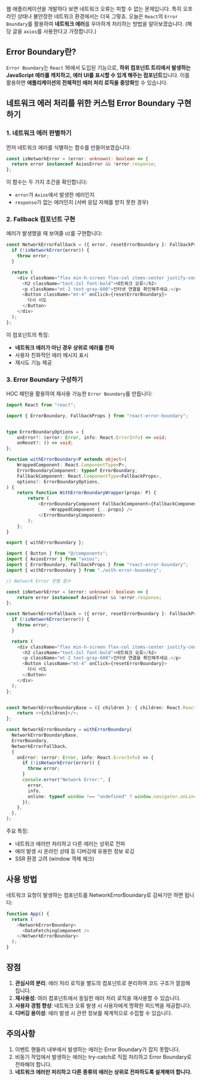 
웹 애플리케이션을 개발하다 보면 네트워크 오류는 피할 수 없는 문제입니다. 특히 오프라인 상태나 불안정한 네트워크 환경에서는 더욱 그렇죠. 오늘은 `React`의 `Error Boundary`를 활용하여 **네트워크 에러**를 우아하게 처리하는 방법을 알아보겠습니다. (해당 글을 `axios`를 사용한다고 가정합니다.)

## Error Boundary란?

`Error Boundary`는 `React` 16에서 도입된 기능으로, **하위 컴포넌트 트리에서 발생하는 JavaScript 에러를 캐치하고, 에러 UI를 표시할 수 있게 해주는 컴포넌트**입니다. 이를 활용하면 **애플리케이션의 전체적인 에러 처리 로직을 중앙화**할 수 있습니다.

## 네트워크 에러 처리를 위한 커스텀 Error Boundary 구현하기

### 1. 네트워크 에러 판별하기

먼저 네트워크 에러를 식별하는 함수를 만들어보겠습니다:

```typescript
const isNetworkError = (error: unknown): boolean => {
  return error instanceof AxiosError && !error.response;
};
```

이 함수는 두 가지 조건을 확인합니다:
- `error`가 `Axios`에서 발생한 에러인지
- `response`가 없는 에러인지 (서버 응답 자체를 받지 못한 경우)

### 2. Fallback 컴포넌트 구현

에러가 발생했을 때 보여줄 `UI`를 구현합니다:

```typescript
const NetworkErrorFallback = ({ error, resetErrorBoundary }: FallbackProps) => {
  if (!isNetworkError(error)) {
    throw error;
  }

  return (
    <div className="flex min-h-screen flex-col items-center justify-center p-4">
      <h2 className="text-2xl font-bold">네트워크 오류</h2>
      <p className="mt-2 text-gray-600">인터넷 연결을 확인해주세요.</p>
      <Button className="mt-4" onClick={resetErrorBoundary}>
        다시 시도
      </Button>
    </div>
  );
};
```

이 컴포넌트의 특징:
- **네트워크 에러가 아닌 경우 상위로 에러를 전파**
- 사용자 친화적인 에러 메시지 표시
- 재시도 기능 제공

### 3. Error Boundary 구성하기

HOC 패턴을 활용하여 재사용 가능한 `Error Boundary`를 만듭니다:

```typescript
import React from "react";

import { ErrorBoundary, FallbackProps } from "react-error-boundary";


type ErrorBoundaryOptions = {
	onError?: (error: Error, info: React.ErrorInfo) => void;
	onReset?: () => void;
};

function withErrorBoundary<P extends object>(
	WrappedComponent: React.ComponentType<P>,
	ErrorBoundaryComponent: typeof ErrorBoundary,
	FallbackComponent: React.ComponentType<FallbackProps>,
	options?: ErrorBoundaryOptions,
) {
	return function WithErrorBoundaryWrapper(props: P) {
		return (
			<ErrorBoundaryComponent FallbackComponent={FallbackComponent} {...options}>
				<WrappedComponent {...props} />
			</ErrorBoundaryComponent>
		);
	};
}

export { withErrorBoundary };

```


```typescript
import { Button } from "@/components";
import { AxiosError } from "axios";
import { ErrorBoundary, FallbackProps } from "react-error-boundary";
import { withErrorBoundary } from "./with-error-boundary";

// Network Error 판별 함수

const isNetworkError = (error: unknown): boolean => {
	return error instanceof AxiosError && !error.response;
};

const NetworkErrorFallback = ({ error, resetErrorBoundary }: FallbackProps) => {
  if (!isNetworkError(error)) {
    throw error;
  }

  return (
    <div className="flex min-h-screen flex-col items-center justify-center p-4">
      <h2 className="text-2xl font-bold">네트워크 오류</h2>
      <p className="mt-2 text-gray-600">인터넷 연결을 확인해주세요.</p>
      <Button className="mt-4" onClick={resetErrorBoundary}>
        다시 시도
      </Button>
    </div>
  );
};


const NetworkErrorBoundaryBase = ({ children }: { children: React.ReactNode }) => {
	return <>{children}</>;
};

const NetworkErrorBoundary = withErrorBoundary(
  NetworkErrorBoundaryBase,
  ErrorBoundary,
  NetworkErrorFallback,
  {
    onError: (error: Error, info: React.ErrorInfo) => {
      if (!isNetworkError(error)) {
        throw error;
      }
      console.error("Network Error:", {
        error,
        info,
        online: typeof window !== "undefined" ? window.navigator.onLine : null,
      });
    },
  },
);
```

주요 특징:
- 네트워크 에러만 처리하고 다른 에러는 상위로 전파
- 에러 발생 시 온라인 상태 등 디버깅에 유용한 정보 로깅
- SSR 환경 고려 (window 객체 체크)

## 사용 방법

네트워크 요청이 발생하는 컴포넌트를 NetworkErrorBoundary로 감싸기만 하면 됩니다:

```typescript
function App() {
  return (
    <NetworkErrorBoundary>
      <DataFetchingComponent />
    </NetworkErrorBoundary>
  );
}
```

## 장점

1. **관심사의 분리**: 에러 처리 로직을 별도의 컴포넌트로 분리하여 코드 구조가 깔끔해집니다.
2. **재사용성**: 여러 컴포넌트에서 동일한 에러 처리 로직을 재사용할 수 있습니다.
3. **사용자 경험 향상**: 네트워크 오류 발생 시 사용자에게 명확한 피드백을 제공합니다.
4. **디버깅 용이성**: 에러 발생 시 관련 정보를 체계적으로 수집할 수 있습니다.

## 주의사항

1. 이벤트 핸들러 내부에서 발생하는 에러는 Error Boundary가 잡지 못합니다.
2. 비동기 작업에서 발생하는 에러는 try-catch로 직접 처리하고 Error Boundary로 전파해야 합니다.
3. **네트워크 에러만 처리하고 다른 종류의 에러는 상위로 전파하도록 설계해야 합니다.**

